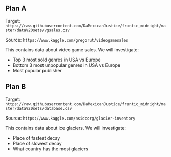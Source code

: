 ## Plan A
Target: `https://raw.githubusercontent.com/DaMexicanJustice/frantic_midnight/master/data%20sets/vgsales.csv`

Source: `https://www.kaggle.com/gregorut/videogamesales`

This contains data about video game sales.
We will investigate:

* Top 3 most sold genres in USA vs Europe
* Bottom 3 most unpopular genres in USA vs Europe
* Most popular publisher

## Plan B
Target: `https://raw.githubusercontent.com/DaMexicanJustice/frantic_midnight/master/data%20sets/database.csv`

Source: `https://www.kaggle.com/nsidcorg/glacier-inventory`

This contains data about ice glaciers.
We will investigate:

* Place of fastest decay
* Place of slowest decay
* What country has the most glaciers

